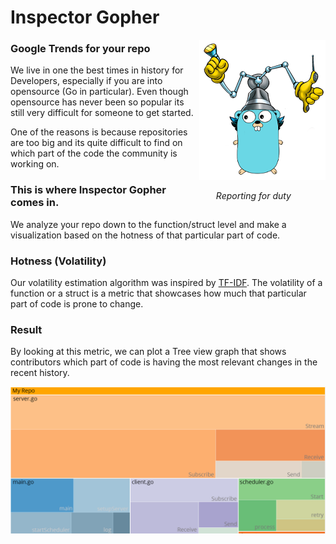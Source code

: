 # Inspector Gopher
<div style="float:right" align="right">
<img src="https://raw.githubusercontent.com/gophergala2016/inspector_gopher/master/public/inspector_gufer.png"/>
<p style="font-style:italic;margin-right:55px">Reporting for duty</p>
</div>

### Google Trends for your repo

We live in one the best times in history for Developers, especially if you are into opensource (Go in particular). Even though opensource has never been so popular its still very difficult for someone to get started.

One of the reasons is because repositories are too big and its quite difficult to find on which part of the code the community is working on.

### This is where Inspector Gopher comes in.
We analyze your repo down to the function/struct level and make a visualization based on the hotness of that particular part of code.

### Hotness (Volatility)

Our volatility estimation algorithm was inspired by [TF-IDF](http://www.tfidf.com/). The volatility of a function or a struct is a metric that showcases how much that particular part of code is prone to change.

### Result

By looking at this metric, we can plot a Tree view graph that shows contributors which part of code is having the most relevant changes in the recent history.

![GUFER INSPEKTOR](https://raw.githubusercontent.com/gophergala2016/inspector_gopher/master/public/treemap.png)